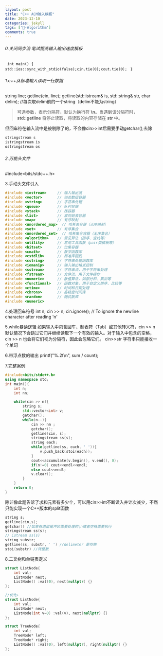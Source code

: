 ```yaml
---
layout: post
title: "C++ ACM输入模板"
date: 2023-12-10
categories: jekyll
tags: ['🥁-Algorithm']
comments: true
---
```


###### 0.关闭同步流 笔试提高输入输出速度模板
 ` int main() {`
`   std::ios::sync_with_stdio(false);cin.tie(0);cout.tie(0);`
`  }  `
###### 1.c++从标准输入读取一行数据
string line; 
getline(cin, line);
getline(std::istream& is, std::string& str, char delim); 
//每次取delim前的一个string（delim不能为string）
> 可选参数，表示分隔符，默认为换行符 **\n**。当遇到该分隔符时，**std::getline** 将停止读取，将读取的内容存储在 **str** 中。

但回车符在输入流中是被剔除了的，不会像cin>>int后需要手动getchar();去除
```cpp
stringstream s
istringstream is
ostringstream os 
```
###### 2.万能头文件 
#include<bits/stdc++.h>

3.手动头文件引入
```cpp
#include <iostream>     // 输入输出流
#include <vector>       // 动态数组容器
#include <string>       // 字符串处理
#include <queue>        // 队列容器
#include <stack>        // 栈容器
#include <list>         // 双向链表容器
#include <map>          // 有序映射
#include <unordered_map>  // 哈希表容器（无序映射）
#include <set>          // 有序集合
#include <unordered_set>  // 哈希集合容器（无序集合）
#include <algorithm>    // 常见算法（排序、查找等）
#include <utility>      // 常用工具函数（pair类模板等）
#include <bitset>       // 位集容器
#include <cmath>        // 数学函数库
#include <cstdlib>      // 标准库函数
#include <cstring>      // 字符串处理函数库
#include <iomanip>      // 输入输出格式控制
#include <sstream>      // 字符串流，用于字符串处理
#include <fstream>      // 文件流，用于文件操作
#include <numeric>      // 数值算法，如部分和、累加等
#include <functional>   // 函数对象，用于自定义排序、比较等
#include <ctime>        // 时间和日期处理
#include <chrono>       // 高精度时间库
#include <random>       // 随机数库
#include <numeric>
```

4.处理回车符号
int n; cin >> n; 
cin.ignore(); // To ignore the newline character after reading 'n'

5.while暴读逻辑
如果输入中包含回车、制表符（Tab）或其他转义符，cin >> n 默认情况下会跳过它们并继续读取下一个有效的输入。对于输入中包含的空格，cin >> n 也会将它们视为分隔符，因此会忽略它们。
cin>>str 字符串只能接收一个单词

6.带浮点数的输出
printf("%.2f\n", sum / count);

7.完整案例
```cpp
#include<bits/stdc++.h>
using namespace std;
int main(){
    int n;
    int nn;

    while(cin >> n){
        string s;
        std::vector<int> v; 
        getchar();
        while(n--){
            cin >> nn ;
            getchar();
            getline(cin, s);
            stringstream ss(s);
            string each;
            while(getline(ss, each, ' ')){
                v.push_back(stoi(each));
            }
            cout<<accumulate(v.begin(), v.end(), 0);
            if(n!=0) cout<<endl<<endl;
            else cout<<endl;
            v.clear();
        }
    }
    return 0;
}


```
除非像此题告诉了求和元素有多少个，可以用cin>>int不断读入并计次减少，不然只能实现一个C++版本的split函数
```cpp
string s;
getline(cin,s);
getchar() //如果有遗留缓冲区需要处理的\n或者空格需要执行
stringstream ss(s);
// istream ss(s)
string substr;
getline(ss, substr, ' ') //delimeter 是空格
stoi(substr) //转整数
```
8.二叉树和单链表定义
```cpp
struct ListNode{
    int val;
    ListNode* next;
    ListNode() :val(0), next(nullptr) {}
};

//优化↓
struct ListNode{
    int val;
    ListNode* next;
    ListNode(int v=0) :val(v), next(nullptr) {}
};
```
```cpp
struct TreeNode{
    int val;
    TreeNode* left;
	TreeNode* right;
    ListNode() :val(0), left(nullptr), right(nullptr) {}
};
```
